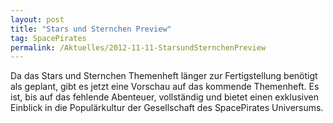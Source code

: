 ```yaml
---
layout: post
title: "Stars und Sternchen Preview"
tag: SpacePirates
permalink: /Aktuelles/2012-11-11-StarsundSternchenPreview
---
```


<div>
Da das Stars und Sternchen Themenheft länger zur Fertigstellung benötigt als geplant, gibt es jetzt eine Vorschau auf das kommende Themenheft. Es ist, bis auf das fehlende Abenteuer, vollständig und bietet einen exklusiven Einblick in die Populärkultur der Gesellschaft des SpacePirates Universums.

</div>
